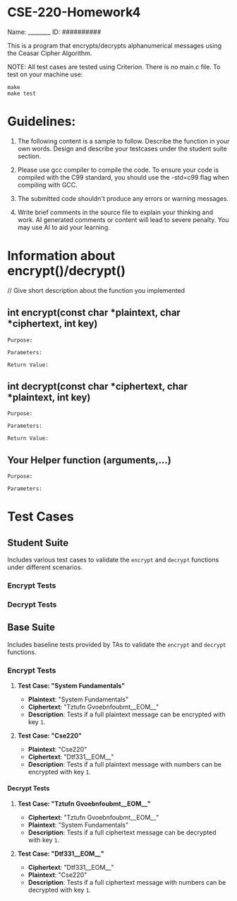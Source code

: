 # CSE-220-Homework4
Name: ________
ID: ##########

This is a program that encrypts/decrypts alphanumerical messages using the Ceasar Cipher Algorithm.

NOTE: All test cases are tested using Criterion. There is no main.c file. To test on your machine use:

    make 
    make test

# Guidelines:

1. The following content is a sample to follow. Describe the function in your own words. Design and describe your testcases under the student suite section.

2. Please use gcc compiler to compile the code. To ensure your code is compiled with the C99 standard, you should use the -std=c99 flag when compiling with GCC.

3. The submitted code shouldn't produce any errors or warning messages.

4. Write brief comments in the source file to explain your thinking and work. AI generated comments or content will lead to severe penalty. You may use AI to aid your learning.

# Information about encrypt()/decrypt()

// Give short description about the function you implemented

## int encrypt(const char *plaintext, char *ciphertext, int key)

    Purpose:

    Parameters:

    Return Value:

## int decrypt(const char *ciphertext, char *plaintext, int key) 

    Purpose:
     
    Parameters:
    
    Return Value:

 ## Your Helper function (arguments,...)

    Purpose:
  
    Parameters:

# Test Cases

## Student Suite

Includes various test cases to validate the `encrypt` and `decrypt` functions under different scenarios.

### Encrypt Tests
### Decrypt Tests


## Base Suite

Includes baseline tests provided by TAs to validate the `encrypt` and `decrypt` functions.

### Encrypt Tests

1. **Test Case: "System Fundamentals"**
   - **Plaintext**: "System Fundamentals"
   - **Ciphertext**: "Tztufn Gvoebnfoubmt__EOM__"
   - **Description**: Tests if a full plaintext message can be encrypted with key `1`.

2. **Test Case: "Cse220"**
   - **Plaintext**: "Cse220"
   - **Ciphertext**: "Dtf331__EOM__"
   - **Description**: Tests if a full plaintext message with numbers can be encrypted with key `1`.

#### Decrypt Tests

1. **Test Case: "Tztufn Gvoebnfoubmt__EOM__"**
   - **Ciphertext**: "Tztufn Gvoebnfoubmt__EOM__"
   - **Plaintext**: "System Fundamentals"
   - **Description**: Tests if a full ciphertext message can be decrypted with key `1`.

2. **Test Case: "Dtf331__EOM__"**
   - **Ciphertext**: "Dtf331__EOM__"
   - **Plaintext**: "Cse220"
   - **Description**: Tests if a full ciphertext message with numbers can be decrypted with key `1`.
